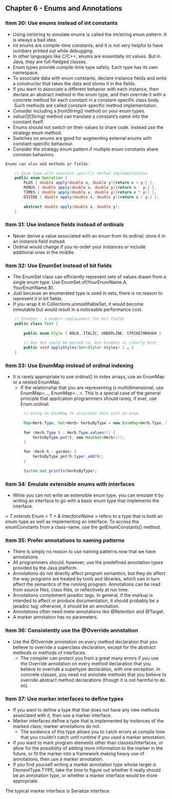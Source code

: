 ## Chapter 6 - Enums and Annotations

### Item 30: Use enums instead of int constants

* Using int/string to simulate enums is called the int/string enum pattern. It is always a bad idea.
* int enums are compile-time constants; and it is not very helpful to have numbers printed out while debugging.
* In other languages like C/C++, enums are essentially int values. But in Java, they are full-fledged classes.
* Enum types provide compile-time type safety. Each type has its own namespace.
* To associate data with enum constants, declare instance fields and write a constructor that takes the data and stores it in the fields.
* If you want to associate a different behavior with each instance, then declare an abstract method in the enum type, and then override it with a concrete method for each constant in a constant-specific class body.  Such methods are called constant-specific method implementation.
* Consider including a *fromString()* method on your enum types.
* *valueOf(String)* method can translate a constant’s name into the constant itself.
* Enums should not switch on their values to share code. Instead use the strategy enum method.
* Switches on enums are good for augmenting external enums with constant-specific behaviour.
* Consider the strategy enum pattern if multiple enum constants share common behaviors.

```java
Enums can also add methods or fields.

    // Enum type with constant-specific method implementations
    public enum Operation {
        PLUS { double apply(double x, double y){return x + y;} },
        MINUS { double apply(double x, double y){return x - y;} },
        TIMES { double apply(double x, double y){return x * y;} },
        DIVIDE { double apply(double x, double y){return x / y;} };
    
        abstract double apply(double x, double y);
    }
```

### Item 31: Use instance fields instead of ordinals

* Never derive a value associated with an enum from its ordinal; store it in an instance field instead.
* Ordinal would change if you re-order your instances or include additional ones in the middle.

### Item 32: Use EnumSet instead of bit fields

* The EnumSet class can efficiently represent sets of values drawn from a single enum type. Use EnumSet.of(YourEnumName.A, YourEnumName.B).
* Just because an enumerated type is used in sets, there is no reason to represent it in bit fields.
* If you wrap it in Collections.unmodifiableSet, it would become immutable but would result in a noticeable performance cost.

```java
    // EnumSet - a modern replacement for bit fields
    public class Text {
    
        public enum Style { BOLD, ITALIC, UNDERLINE, STRIKETHROUGH }
        
        // Any Set could be passed in, but EnumSet is clearly best
        public void applyStyles(Set<Style> styles) { … }
    }
```

### Item 33: Use EnumMap instead of ordinal indexing

* It is rarely appropriate to use ordinal() to index arrays, use an EnumMap or a nested EnumMap.
    * If the relationship that you are representing is multidimensional, use EnumMap<…, EnumMap<…>. This is a special case of the general principle that application programmers should rarely, if ever, use Enum.ordinal.

```java
        // Using an EnumMap to associate data with an enum
        
        Map<Herb.Type, Set<Herb> herbsByType = new EnumMap<Herb.Type, Set<Herb>(Herb.Type.class);
        
        for (Herb.Type t : Herb.Type.values()) {
            herbsByType.put(t, new HashSet<Herb>());
        }
        
        for (Herb h : garden) {
            herbsByType.get(h.type).add(h);
        }
        
        System.out.println(herbsByType);
```

### Item 34: Emulate extensible enums with interfaces

* While you can not write an extensible enum type, you can emulate it by writing an interface to go with a basic enum type that implements the interface.

*< T extends Enum < T > & InterfaceName >* refers to a type that is both an enum-type as well as implementing an interface. To access the enumConstants from a class-name, use the getEnumConstants() method.


### Item 35: Prefer annotations to naming patterns

* There is simply no reason to use naming patterns now that we have annotations.
* All programmers should, however, use the predefined annotation types provided by the Java platform.
* Annotations do not directly affect program semantics, but they do affect the way programs are treated by tools and libraries, which can in turn affect the semantics of the running program. Annotations can be read from source files, class files, or reflectively at run time.
* Annotations complement javadoc tags. In general, if the markup is intended to affect or produce documentation, it should probably be a javadoc tag; otherwise, it should be an annotation.
* Annotations often need meta-annotations like @Retention and @Target.
* A marker annotation has no parameters.

### Item 36: Consistently use the @Override annotation

* Use the @Override annotation on every method declaration that you believe to override a superclass declaration, except for the abstract methods or methods of interfaces.
    * The compiler can protect you from a great many errors if you use the Override annotation on every method declaration that you believe to override a supertype declaration, with one exception. In concrete classes, you need not annotate methods that you believe to override abstract method declarations (though it is not harmful to do so).

### Item 37: Use marker interfaces to define types

* If you want to define a type that that does not have any new methods associated with it, then use a marker interface.
* Marker interfaces define a type that is implemented by instances of the marked class; marker annotations do not.
    * The existence of this type allows you to catch errors at compile time that you couldn’t catch until runtime if you used a marker annotation.
* If you want to mark program elements other than classes/interfaces, or allow for the possibility of adding more information to the marker in the future, or fit the marker into a framework making heavy use of annotations, then use a marker annotation.
* If you find yourself writing a marker annotation type whose target is ElementType.TYPE, take the time to figure out whether it really should be an annotation type, or whether a marker interface would be more appropriate.

The typical marker interface is Serialize interface.